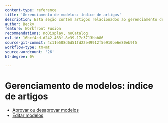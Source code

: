 ```yaml
---
content-type: reference
title: 'Gerenciamento de modelos: índice de artigos'
description: Esta seção contém artigos relacionados ao gerenciamento de modelos no Adobe Workfront Fusion.
author: Becky
feature: Workfront Fusion
recommendations: noDisplay, noCatalog
exl-id: 16bcf4cd-d242-463f-8e39-17c3713bbb86
source-git-commit: 4c11e508d6d51fd22e49912f5e910be6e80eb9f5
workflow-type: tm+mt
source-wordcount: '26'
ht-degree: 0%

---
```


# Gerenciamento de modelos: índice de artigos

* [Aprovar ou desaprovar modelos](/help/workfront-fusion/set-up-and-manage-workfront-fusion/manage-templates/approve-templates.md)
* [Editar modelos](/help/workfront-fusion/set-up-and-manage-workfront-fusion/manage-templates/edit-templates.md)
